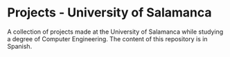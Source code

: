 # Projects - University of Salamanca
A collection of projects made at the University of Salamanca while studying a degree of Computer Engineering. The content of this repository is in Spanish.
